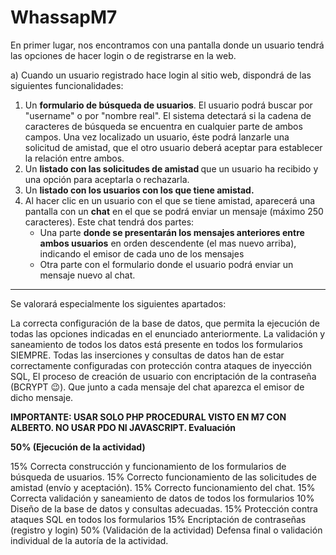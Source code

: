 # WhassapM7

En primer lugar, nos encontramos con una pantalla donde un usuario tendrá las opciones de hacer login o de registrarse en la web.

a) Cuando un usuario registrado hace login al sitio web, dispondrá de las siguientes funcionalidades:
<ol>
<li>Un <strong>formulario de búsqueda de usuarios</strong>. El usuario podrá buscar por "username" o por "nombre real". El sistema detectará si la cadena de caracteres de búsqueda se encuentra en cualquier parte de ambos campos. Una vez localizado un usuario, éste podrá lanzarle una solicitud de amistad, que el otro usuario deberá aceptar para establecer la relación entre ambos.</li>
<li>Un <strong>listado con las solicitudes de amistad </strong>que un usuario ha recibido y una opción para aceptarla o rechazarla. </li>
<li>Un <strong>listado con los usuarios con los que tiene amistad.</strong></li>
<li>Al hacer clic en un usuario con el que se tiene amistad, aparecerá una pantalla con un <strong>chat</strong> en el que se podrá enviar un mensaje (máximo 250 caracteres). Este chat tendrá dos partes:
<ul>
  <li>Una parte <strong>donde se presentarán los mensajes anteriores entre ambos usuarios</strong> en orden descendente (el mas nuevo arriba), indicando el emisor de cada uno de los mensajes</li>
<li>Otra parte con el formulario donde el usuario podrá enviar un mensaje nuevo al chat.</li>

</ul>
</ol>
<hr>

Se valorará especialmente los siguientes apartados:

La correcta configuración de la base de datos, que permita la ejecución de todas las opciones indicadas en el enunciado anteriormente.
La validación y saneamiento de todos los datos está presente en todos los formularios SIEMPRE.
Todas las inserciones y consultas de datos han de estar correctamente configuradas con protección contra ataques de inyección SQL,
El proceso de creación de usuario con encriptación de la contraseña (BCRYPT 😉).
Que junto a cada mensaje del chat aparezca el emisor de dicho mensaje. 


<strong>IMPORTANTE: USAR SOLO PHP PROCEDURAL VISTO EN M7 CON ALBERTO. NO USAR PDO NI JAVASCRIPT.
Evaluación

  
50% (Ejecución de la actividad)</strong>

15% Correcta construcción y funcionamiento de los formularios de búsqueda de usuarios.
15% Correcto funcionamiento de las solicitudes de amistad (envío y aceptación).
15% Correcto funcionamiento del chat.
15% Correcta validación y saneamiento de datos de todos los formularios
10% Diseño de la base de datos y consultas adecuadas.
15% Protección contra ataques SQL en todos los formularios
15% Encriptación de contraseñas (registro y login)
50% (Validación de la actividad)
Defensa final o validación individual de la autoría de la actividad.
